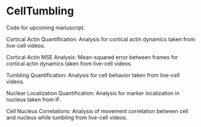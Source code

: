 # CellTumbling

Code for upcoming manuscript. 

Cortical Actin Quantification: Analysis for cortical actin dynamics taken from live-cell videos. 

Cortical Actin MSE Analysis: Mean-squared error between frames for cortical actin dynamics taken from live-cell videos. 

Tumbling Quantification: Analysis for cell behavior taken from live-cell videos. 

Nuclear Localization Quantification: Analysis for marker localization in nucleus taken from IF. 

Cell Nucleus Correlations: Analysis of movement correlation between cell and nucleus while tumbling from live-cell videos. 
